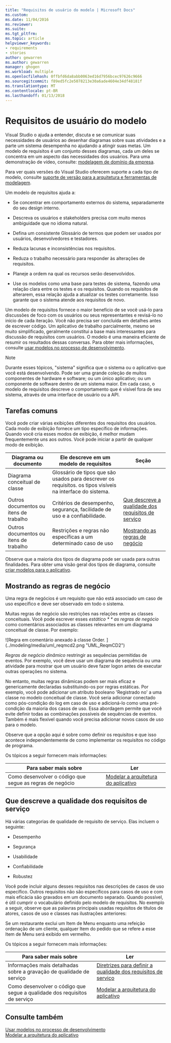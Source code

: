 ```yaml
---
title: "Requisitos de usuário do modelo | Microsoft Docs"
ms.custom: 
ms.date: 11/04/2016
ms.reviewer: 
ms.suite: 
ms.tgt_pltfrm: 
ms.topic: article
helpviewer_keywords:
- requirements
- stories
author: gewarren
ms.author: gewarren
manager: ghogen
ms.workload: multiple
ms.openlocfilehash: 0ffbfd6da8abb0063ed16d7956bcec97626c9666
ms.sourcegitcommit: f89ed5fc2e5078213e30a6ade4604e34df48181f
ms.translationtype: MT
ms.contentlocale: pt-BR
ms.lasthandoff: 01/13/2018
---
```

# <a name="model-user-requirements"></a>Requisitos de usuário do modelo
Visual Studio o ajuda a entender, discuta e se comunicar suas necessidades de usuários ao desenhar diagramas sobre suas atividades e a parte um sistema desempenha no ajudando a atingir suas metas. Um modelo de requisitos é um conjunto desses diagramas, cada um deles se concentra em um aspecto das necessidades dos usuários. Para uma demonstração de vídeo, consulte: [modelagem de domínio da empresa](http://channel9.msdn.com/posts/clinted/UML-with-VS-2010-Part-3-Modeling-the-Business-Domain/).  
  
 Para ver quais versões do Visual Studio oferecem suporte a cada tipo de modelo, consulte [suporte de versão para a arquitetura e ferramentas de modelagem](../modeling/what-s-new-for-design-in-visual-studio.md#VersionSupport).  
  
 Um modelo de requisitos ajuda a:  
  
-   Se concentrar em comportamento externos do sistema, separadamente do seu design interno.  
  
-   Descreva os usuários e stakeholders precisa com muito menos ambiguidade que no idioma natural.  
  
-   Defina um consistente Glossário de termos que podem ser usados por usuários, desenvolvedores e testadores.  
  
-   Reduza lacunas e inconsistências nos requisitos.  
  
-   Reduza o trabalho necessário para responder às alterações de requisitos.  
  
-   Planeje a ordem na qual os recursos serão desenvolvidos.  
  
-   Use os modelos como uma base para testes de sistema, fazendo uma relação clara entre os testes e os requisitos. Quando os requisitos de alterarem, essa relação ajuda a atualizar os testes corretamente. Isso garante que o sistema atende aos requisitos de novo.  
  
 Um modelo de requisitos fornece o maior benefício de se você usá-lo para discussões de foco com os usuários ou seus representantes e revisá-lo no início de cada iteração. Você não precisa ser concluída em detalhes antes de escrever código. Um aplicativo de trabalho parcialmente, mesmo se muito simplificado, geralmente constitui a base mais interessantes para discussão de requisitos com usuários. O modelo é uma maneira eficiente de resumir os resultados dessas conversas. Para obter mais informações, consulte [usar modelos no processo de desenvolvimento](../modeling/use-models-in-your-development-process.md).  
  
> [!NOTE]
>  Durante esses tópicos, "sistema" significa que o sistema ou o aplicativo que você está desenvolvendo. Pode ser uma grande coleção de muitos componentes de hardware e software; ou um único aplicativo; ou um componente de software dentro de um sistema maior. Em cada caso, o modelo de requisitos descreve o comportamento que é visível fora de seu sistema, através de uma interface de usuário ou a API.  
  
## <a name="common-tasks"></a>Tarefas comuns  
 Você pode criar várias exibições diferentes dos requisitos dos usuários.  Cada modo de exibição fornece um tipo específico de informações.  Quando você cria esses modos de exibição, é melhor mudam frequentemente uns aos outros. Você pode iniciar a partir de qualquer modo de exibição.  
  
|Diagrama ou documento|Ele descreve em um modelo de requisitos|Seção|  
|-------------------------|-----------------------------------------------|-------------|  
|Diagrama conceitual de classe|Glossário de tipos que são usados para descrever os requisitos. os tipos visíveis na interface do sistema.||  
|Outros documentos ou itens de trabalho|Critérios de desempenho, segurança, facilidade de uso e a confiabilidade.|[Que descreve a qualidade dos requisitos de serviço](#QoSRequirements)|  
|Outros documentos ou itens de trabalho|Restrições e regras não específicas a um determinado caso de uso|[Mostrando as regras de negócio](#BusinessRules)|  
  
 Observe que a maioria dos tipos de diagrama pode ser usada para outras finalidades. Para obter uma visão geral dos tipos de diagrama, consulte [criar modelos para o aplicativo](../modeling/create-models-for-your-app.md).
  
##  <a name="BusinessRules"></a>Mostrando as regras de negócio  
 Uma regra de negócios é um requisito que não está associado um caso de uso específico e deve ser observado em todo o sistema.  
  
 Muitas regras de negócio são restrições nas relações entre as classes conceituais. Você pode escrever esses *estático * * as regras de negócio* como comentários associados as classes relevantes em um diagrama conceitual de classe. Por exemplo:  
  
 ![Regra em comentário anexado à classe Order. ] (../modeling/media/uml_reqmcd2.png "UML_ReqmCD2")  
  
 *Regras de negócio dinâmico* restringir as sequências permitidas de eventos. Por exemplo, você deve usar um diagrama de sequência ou uma atividade para mostrar que um usuário deve fazer logon antes de executar outras operações no sistema.  
  
 No entanto, muitas regras dinâmicas podem ser mais eficaz e genericamente declaradas substituindo-os por regras estáticas. Por exemplo, você pode adicionar um atributo booleano 'Registrado no' a uma classe no modelo conceitual de classe. Você seria adicionar conectado como pós-condição do log em caso de uso e adicioná-lo como uma pré-condição da maioria dos casos de uso. Essa abordagem permite que você evite definir todas as combinações possíveis de sequências de eventos. Também é mais flexível quando você precisa adicionar novos casos de uso para o modelo.  
  
 Observe que a opção aqui é sobre como definir os requisitos e que isso acontece independentemente de como implementar os requisitos no código de programa.  
  
 Os tópicos a seguir fornecem mais informações:  
  
|Para saber mais sobre|Ler|  
|--------------------|----------|  
|Como desenvolver o código que segue as regras de negócio|[Modelar a arquitetura do aplicativo](../modeling/model-your-app-s-architecture.md)|  
  
##  <a name="QoSRequirements"></a>Que descreve a qualidade dos requisitos de serviço  
 Há várias categorias de qualidade de requisito de serviço. Elas incluem o seguinte:  
  
-   Desempenho  
  
-   Segurança  
  
-   Usabilidade  
  
-   Confiabilidade  
  
-   Robustez  
  
 Você pode incluir alguns desses requisitos nas descrições de casos de uso específico. Outros requisitos não são específicos para casos de uso e com mais eficácia são gravados em um documento separado. Quando possível, é útil cumprir o vocabulário definido pelo modelo de requisitos. No exemplo a seguir, observe que as palavras principais usadas requisitos de títulos de atores, casos de uso e classes nas ilustrações anteriores:  
  
 Se um restaurante exclui um Item de Menu enquanto uma refeição ordenação de um cliente, qualquer Item do pedido que se refere a esse Item de Menu será exibido em vermelho.  
  
 Os tópicos a seguir fornecem mais informações:  
  
|Para saber mais sobre|Ler|  
|--------------------|----------|  
|Informações mais detalhadas sobre a gravação de qualidade de serviço|[Diretrizes para definir a qualidade dos requisitos de serviço](http://msdn.microsoft.com/en-us/9677a437-c2cb-4ac4-8c2d-4e3350005f06)|  
|Como desenvolver o código que segue a qualidade dos requisitos de serviço|[Modelar a arquitetura do aplicativo](../modeling/model-your-app-s-architecture.md)|  
  
## <a name="see-also"></a>Consulte também  
 [Usar modelos no processo de desenvolvimento](../modeling/use-models-in-your-development-process.md)   
 [Modelar a arquitetura do aplicativo](../modeling/model-your-app-s-architecture.md)   

